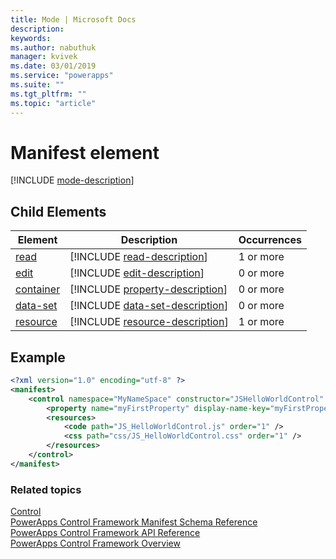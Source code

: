 ```yaml
---
title: Mode | Microsoft Docs
description: 
keywords:
ms.author: nabuthuk
manager: kvivek
ms.date: 03/01/2019
ms.service: "powerapps"
ms.suite: ""
ms.tgt_pltfrm: ""
ms.topic: "article"
---
```


# Manifest element

[!INCLUDE [mode-description](includes/mode-description.md)]

## Child Elements

|Element|Description|Occurrences|
|--|--|--|
|[read](read.md)|[!INCLUDE [read-description](includes/read-description.md)]|1 or more|
|[edit](edit.md)|[!INCLUDE [edit-description](includes/edit-description.md)]|0 or more|
|[container](container.md)|[!INCLUDE [property-description](includes/container-description.md)]|0 or more|
|[data-set](data-set.md)|[!INCLUDE [data-set-description](includes/data-set-description.md)]|0 or more|
|[resource](resources.md)|[!INCLUDE [resource-description](includes/resources-description.md)]|1 or more|

## Example

```xml
<?xml version="1.0" encoding="utf-8" ?>
<manifest>
	<control namespace="MyNameSpace" constructor="JSHelloWorldControl" version="1.0.0" display-name-key="JS_HelloWorldControl_Display_Key" description-key="JS_HelloWorldControl_Desc_Key" control-type="standard">
		<property name="myFirstProperty" display-name-key="myFirstProperty_Display_Key" description-key="myFirstProperty_Desc_Key" of-type="SingleLine.Text" usage="bound" required="true" />
		<resources>
			<code path="JS_HelloWorldControl.js" order="1" />
			<css path="css/JS_HelloWorldControl.css" order="1" />
		</resources>
	</control>
</manifest>
```

### Related topics

[Control](control.md)<br />
[PowerApps Control Framework Manifest Schema Reference](index.md)<br />
[PowerApps Control Framework API Reference](../reference/index.md)<br />
[PowerApps Control Framework Overview](../overview.md)